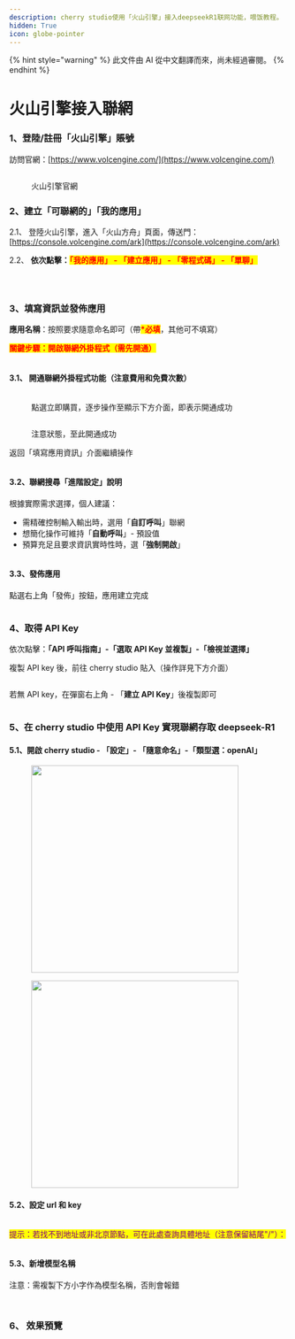 ```yaml
---
description: cherry studio使用「火山引擎」接入deepseekR1联网功能，喂饭教程。
hidden: True
icon: globe-pointer
---
```


{% hint style="warning" %}
此文件由 AI 從中文翻譯而來，尚未經過審閱。
{% endhint %}

# 火山引擎接入聯網

### 1、登陸/註冊「火山引擎」賬號 <a href="#rclz7" id="rclz7"></a>

訪問官網：[https://www.volcengine.com/](https://www.volcengine.com/)

<figure><img src="../.gitbook/assets/image (51).png" alt=""><figcaption><p>火山引擎官網</p></figcaption></figure>

### 2、建立「可聯網的」「我的應用」 <a href="#gvzaa" id="gvzaa"></a>

2.1、 登陸火山引擎，進入「火山方舟」頁面，傳送門：[https://console.volcengine.com/ark](https://console.volcengine.com/ark)

2.2、 **依次點擊：**<mark style="color:red;">**「我的應用」 - 「建立應用」 - 「零程式碼」 - 「單聊」**</mark> &#x20;

<figure><img src="../.gitbook/assets/image (53).png" alt=""><figcaption></figcaption></figure>

<figure><img src="../.gitbook/assets/image (54).png" alt=""><figcaption></figcaption></figure>

<figure><img src="../.gitbook/assets/image (71).png" alt=""><figcaption></figcaption></figure>

### 3、填寫資訊並發佈應用 <a href="#zzdfe" id="zzdfe"></a>

**應用名稱**：按照要求隨意命名即可（帶<mark style="color:red;">**\*必填**</mark>，其他可不填寫）

<mark style="color:red;">**關鍵步驟：開啟聯網外掛程式（需先開通）**</mark>

<figure><img src="../.gitbook/assets/image (56).png" alt=""><figcaption></figcaption></figure>

#### 3.1、 開通聯網外掛程式功能（注意費用和免費次數） <a href="#mwn38" id="mwn38"></a>

<figure><img src="../.gitbook/assets/image (57).png" alt=""><figcaption><p>點選立即購買，逐步操作至顯示下方介面，即表示開通成功</p></figcaption></figure>

<figure><img src="../.gitbook/assets/image (58).png" alt=""><figcaption><p>注意狀態，至此開通成功</p></figcaption></figure>

返回「填寫應用資訊」介面繼續操作

<figure><img src="../.gitbook/assets/image (59).png" alt=""><figcaption></figcaption></figure>

#### 3.2、聯網搜尋「進階設定」說明 <a href="#sp6uz" id="sp6uz"></a>

根據實際需求選擇，個人建議：
* 需精確控制輸入輸出時，選用「**自訂呼叫**」聯網
* 想簡化操作可維持「**自動呼叫**」- 預設值
* 預算充足且要求資訊實時性時，選「**強制開啟**」

<figure><img src="../.gitbook/assets/image (60).png" alt=""><figcaption></figcaption></figure>

#### 3.3、發佈應用 <a href="#fe1gf" id="fe1gf"></a>

點選右上角「發佈」按鈕，應用建立完成

<figure><img src="../.gitbook/assets/image (61).png" alt=""><figcaption></figcaption></figure>

### 4、取得 API Key <a href="#jtqlu" id="jtqlu"></a>

依次點擊：**「API 呼叫指南」-「選取 API Key 並複製」-「檢視並選擇」**

複製 API key 後，前往 cherry studio 貼入（操作詳見下方介面）

<figure><img src="../.gitbook/assets/image (62).png" alt=""><figcaption></figcaption></figure>

若無 API key，在彈窗右上角 - 「**建立 API Key**」後複製即可

<figure><img src="../.gitbook/assets/image (63).png" alt=""><figcaption></figcaption></figure>

### 5、在 cherry studio 中使用 API Key 實現聯網存取 deepseek-R1 <a href="#lrefj" id="lrefj"></a>

#### 5.1、開啟 cherry studio - 「設定」- 「隨意命名」-「類型選：openAI」 <a href="#dvrbv" id="dvrbv"></a>

<figure><img src="../.gitbook/assets/image (64).png" alt="" width="375"><figcaption></figcaption></figure>

<figure><img src="../.gitbook/assets/image (65).png" alt="" width="375"><figcaption></figcaption></figure>

#### 5.2、設定 url 和 key <a href="#mt8y0" id="mt8y0"></a>

<figure><img src="../.gitbook/assets/image (66).png" alt=""><figcaption></figcaption></figure>

<mark style="color:purple;">提示：若找不到地址或非北京節點，可在此處查詢具體地址（注意保留結尾"/"）：</mark>

<figure><img src="../.gitbook/assets/image (67).png" alt=""><figcaption></figcaption></figure>

#### 5.3、新增模型名稱 <a href="#qmh3i" id="qmh3i"></a>

注意：需複製下方小字作為模型名稱，否則會報錯

<figure><img src="../.gitbook/assets/image (68).png" alt=""><figcaption></figcaption></figure>

<figure><img src="../.gitbook/assets/image (69).png" alt=""><figcaption></figcaption></figure>

### 6、 效果預覽 <a href="#peb2p" id="peb2p"></a>

<figure><img src="../.gitbook/assets/image (70).png" alt=""><figcaption></figcaption></figure>